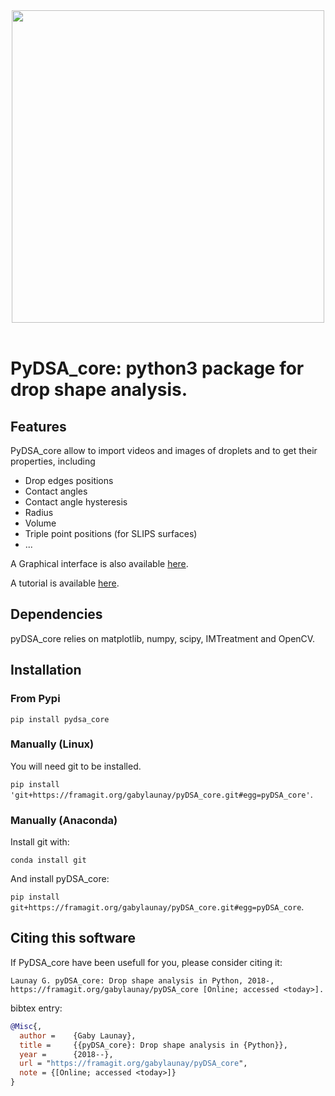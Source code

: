 <div align="center">
  <img width=500px" src="https://framagit.org/gabylaunay/pyDSA_core/raw/master/branding/pyDSA_logo_python_text.svg"><br><br>
</div>

# PyDSA_core: python3 package for drop shape analysis.

## Features

PyDSA_core allow to import videos and images of droplets and to get their properties, including

  - Drop edges positions
  - Contact angles
  - Contact angle hysteresis
  - Radius
  - Volume
  - Triple point positions (for SLIPS surfaces)
  - ...

A Graphical interface is also available [here](https://framagit.org/gabylaunay/pyDSA_gui).

A tutorial is available [here](https://gabylaunay.github.io/Python-cookbook/).

## Dependencies

pyDSA_core relies on matplotlib, numpy, scipy, IMTreatment and OpenCV.

## Installation

### From Pypi

``pip install pydsa_core``

### Manually (Linux)

You will need git to be installed.

``pip install 'git+https://framagit.org/gabylaunay/pyDSA_core.git#egg=pyDSA_core'``.

### Manually (Anaconda)

Install git with:

``conda install git``

And install pyDSA_core:

``pip install git+https://framagit.org/gabylaunay/pyDSA_core.git#egg=pyDSA_core``.

## Citing this software

If PyDSA_core have been usefull for you, please consider citing it:
```
Launay G. pyDSA_core: Drop shape analysis in Python, 2018-, https://framagit.org/gabylaunay/pyDSA_core [Online; accessed <today>].
```

bibtex entry:
``` bibtex
@Misc{,
  author =    {Gaby Launay},
  title =     {{pyDSA_core}: Drop shape analysis in {Python}},
  year =      {2018--},
  url = "https://framagit.org/gabylaunay/pyDSA_core",
  note = {[Online; accessed <today>]}
}
```
